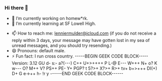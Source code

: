 ### Hi there 👋

- 🔭 I’m currently working on homew*rk.
- 🌱 I’m currently learning at SF Lowell High.
<!-- - 👯 I’m looking to collaborate on ... -->
<!-- - 🤔 I’m looking for help with ... -->
<!-- - 💬 Ask me about ... -->
- 📫 How to reach me: lenniermulder@icloud.com (if you do not receive a reply within 3 days, your message may have gotten lost in my sea of unread messages, and you should try resending.)
- 😄 Pronouns: default male.
- ⚡ Fun fact: I run cross country.
-----BEGIN GEEK CODE BLOCK-----
Version: 3.12
GU d- s:- a?(---) C++ U+>++++ P L-@ E--- W+++ N+ o? K w--- O? M++ V? PS++
PE- Y+ PGP? t 5?>+ X?>+ R>+ tv+ b+>+++ DI(+) D+ G e->++ h- !r y 
------END GEEK CODE BLOCK------

<!--
**Kirito139/Kirito139** is a ✨ _special_ ✨ repository because its `README.md` (this file) appears on your GitHub profile.

Here are some ideas to get you started:

- 🔭 I’m currently working on ...
- 🌱 I’m currently learning ...
- 👯 I’m looking to collaborate on ...
- 🤔 I’m looking for help with ...
- 💬 Ask me about ...
- 📫 How to reach me: ...
- 😄 Pronouns: ...
- ⚡ Fun fact: ...
-->
